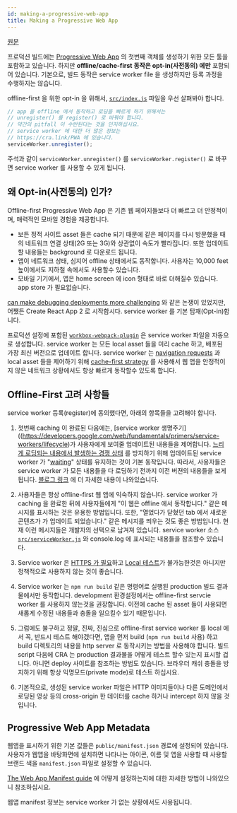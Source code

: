 ```yaml
---
id: making-a-progressive-web-app
title: Making a Progressive Web App
---
```


[원문](https://github.com/facebook/create-react-app/blob/master/docusaurus/docs/making-a-progressive-web-app.md)

프로덕션 빌드에는 [Progressive Web App](https://developers.google.com/web/progressive-web-apps/) 의
첫번째 객체를 생성하기 위한 모든 툴을 포함하고 있습니다. 하지만 **offline/cache-first 동작은 opt-in(사전동의) 에만** 포함되어 있습니다.
기본으로, 빌드 동작은 service worker file 을 생성하지만 등록 과정을 수행하지는 않습니다.

offline-first 을 위한 opt-in 을 위해서, [`src/index.js`](https://github.com/facebook/create-react-app/blob/master/packages/cra-template/template/src/index.js) 파일을 우선 살펴봐야 합니다.

```js
// app 을 offline 에서 동작하고 로딩을 빠르게 하기 위해서는
// unregister() 를 register() 로 바꿔야 합니다.
// 약간의 pitfall 이 수반된다는 것을 인지하십시요.
// service worker 에 대한 더 많은 정보는
// https://cra.link/PWA 에 있습니다.
serviceWorker.unregister();
```

주석과 같이 `serviceWorker.unregister()` 를 `serviceWorker.register()` 로 바꾸면 service worker 를 사용할 수 있게 됩니다.

## 왜 Opt-in(사전동의) 인가?

Offline-first Progressive Web App 은 기존 웹 페이지들보다 더 빠르고 더 안정적이며, 매력적인 모바일 경험을 제공합니다.

- 보든 정적 사이트 asset 들은 cache 되기 때문에 같은 페이지를 다시 방문했을 때의 네트워크 연결 상태(2G 또는 3G)와 상관없이 속도가 빨라집니다. 또한 업데이트 할 내용들는 background 로 다운로드 됩니다.
- 앱이 네트워크 상태, 심지어 offline 상태에서도 동작합니다. 사용자는 10,000 feet 높이에서도 지하철 속에서도 사용할수 있습니다.
- 모바일 기기에서, 앱은 home screen 에 icon 형태로 바로 더해질수 있습니다. app store 가 필요없습니다.

[can make debugging deployments more challenging](https://github.com/facebook/create-react-app/issues/2398) 와 같은 논쟁이 있었지만, 어쨌든 Create React App 2 로 시작합시다. service worker 를 기본 탑재(Opt-in)합니다.

프로덕션 설정에 포함된 [`workbox-webpack-plugin`](https://developers.google.com/web/tools/workbox/modules/workbox-webpack-plugin) 은 service worker 파일을 자동으로 생성합니다.
service worker 는 모든 local asset 들을 미리 cache 하고, 배포된 가장 최신 버전으로 업데이트 합니다.
service worker 는 [navigation requests](https://developers.google.com/web/fundamentals/primers/service-workers/high-performance-loading#first_what_are_navigation_requests)
과
local asset 들을 제어하기 위해
[cache-first strategy](https://developers.google.com/web/fundamentals/instant-and-offline/offline-cookbook/#cache-falling-back-to-network) 를 사용해서 웹 앱을 안정적이지 않은 네트워크 상황에서도 항상 빠르게 동작할수 있도록 합니다.

## Offline-First 고려 사항들

service worker 등록(register)에 동의했다면, 아래의 항목들을 고려해야 합니다.

1. 첫번째 caching 이 완료된 다음에는, [service worker 생명주기]((https://developers.google.com/web/fundamentals/primers/service-workers/lifecycle)가 사용자에게 보여줄 업데이트된 내용들을 제어합니다.
   [느리게 로딩되는 내용에서 발생하는 경쟁 상태](https://github.com/facebook/create-react-app/issues/3613#issuecomment-353467430) 를 방지하기 위해
   업데이트된 service worker 가 "[waiting](https://developers.google.com/web/fundamentals/primers/service-workers/lifecycle#waiting)"
   상태를 유지하는 것이 기본 동작입니다.
   따라서, 사용자들은 service worker 가 모든 내용들을 다 로딩하기 전까지 이전 버젼의 내용들을 보게됩니다.
   [블로그 링크](https://jeffy.info/2018/10/10/sw-in-c-r-a.html) 에 더 자세한 내용이 나와있습니다.

1. 사용자들은 항상 offline-first 웹 앱에 익숙하지 않습니다.
   service worker 가 caching 을 완료한 뒤에 사용자들에게 "이 웹은 offline 에서 동작합니다." 같은 메시지를 표시하는 것은 유용한 방법입니다.
   또한, "열었다가 닫혔던 tab 에서 새로운 콘텐츠가 가 업데이트 되었습니다." 같은 메시지를 띄우는 것도 좋은 방법입니다.
   현재 이런 메시지들은 개발자의 선택으로 남겨져 있습니다.
   service worker 소스 [`src/serviceWorker.js`](https://github.com/facebook/create-react-app/blob/master/packages/cra-template/template/src/serviceWorker.js)
   와 console.log 에 표시되는 내용들을 참조할수 있습니다.

1. Service worker 은 [HTTPS 가 필요](https://developers.google.com/web/fundamentals/getting-started/primers/service-workers#you_need_https)하고
   [Local 테스트](https://stackoverflow.com/questions/34160509/options-for-testing-service-workers-via-http/34161385#34161385)가 불가능한것은 아니지만
   정책적으로 사용하지 않는 것이 좋습니다.

1. Service worker 는 `npm run build` 같은 명령어로 실행된 production 빌드 결과물에서만 동작합니다.
   development 환경설정에서는 offline-first servcie worker 를 사용하지 않는것을 권장합니다.
   이전에 cache 된 asset 들이 사용되면 새롭게 수정된 내용들과 충돌을 일으킬수 있기 때문입니다.

1. 그럼에도 불구하고 정말, 진짜, 진심으로 offline-first service worker 를 local 에서 꼭, 반드시 테스트 해야겠다면,
   앱을 먼저 build (`npm run build` 사용) 하고 build 디렉토리의 내용을 http server 로 동작시키는 방법을 사용해야 합니다.
   빌드 script 다음에 CRA 는 production 결과물을 어떻게 테스트 할수 있는지 표시할 겁니다.
   아니면 deploy 사이트를 참조하는 방법도 있습니다.
   브라우더 캐쉬 충돌을 방지하기 위해 항상 익명모드(private mode)로 테스트 하십시요.

1. 기본적으로, 생성된 service worker 파일은 
   HTTP 이미지들이나 다른 도메인에서 로딩된 영상 등의 cross-origin 한 데이터를 cache 하거나 intercept 하지 않을 것입니다.

## Progressive Web App Metadata

웹앱을 표시하기 위한 기본 값들은 `public/manifest.json` 경로에 설정되어 있습니다.
사용자가 웹앱을 바탕화면에 설치하면 나타나는 아이콘, 이름 및 앱을 사용할 때 사용할 브랜드 색을 `manifest.json` 파일로 설정할 수 있습니다.

[The Web App Manifest guide](https://developers.google.com/web/fundamentals/engage-and-retain/web-app-manifest/) 에 어떻게 설정하는지에 대한 자세한 방법이 나와있으니 참조하십시요.

웹앱 manifest 정보는 service worker 가 없는 상황에서도 사용됩니다.
